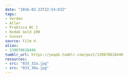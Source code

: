 ```yaml
---
date: "2016-02-23T22:54:03Z"
tags:
- Verden
- Aller
- Praktica BC 1
- Kodak Gold 200
- Sunset
source: Film 4
alias:
- 139870618446
tumblr_url: https://yaapb.tumblr.com/post/139870618446
resources:
- src: "035_32a.jpg"
- src: "033_30a.jpg"
---
```

